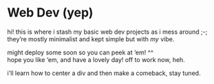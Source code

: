 # Web Dev (yep)

hi! this is where i stash my basic web dev projects as i mess around ;-;  
they’re mostly minimalist and kept simple but with *my* vibe.  

might deploy some soon so you can peek at ‘em! ^^  
hope you like ‘em, and have a lovely day! off to work now, heh.

i'll learn how to center a div and then make a comeback, stay tuned.
